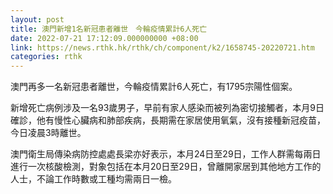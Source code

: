 ```yaml
---
layout: post
title: 澳門新增1名新冠患者離世　今輪疫情累計6人死亡
date: 2022-07-21 17:12:09.000000000 +08:00
link: https://news.rthk.hk/rthk/ch/component/k2/1658745-20220721.htm
categories: rthk
---
```


澳門再多一名新冠患者離世，今輪疫情累計6人死亡，有1795宗陽性個案。

新增死亡病例涉及一名93歲男子，早前有家人感染而被列為密切接觸者，本月9日確診，他有慢性心臟病和肺部疾病，長期需在家居使用氧氣，沒有接種新冠疫苗，今日凌晨3時離世。

澳門衛生局傳染病防控處處長梁亦好表示，本月24日至29日，工作人群需每兩日進行一次核酸檢測，對象包括在本月20日至29日，曾離開家居到其他地方工作的人士，不論工作時數或工種均需兩日一檢。
